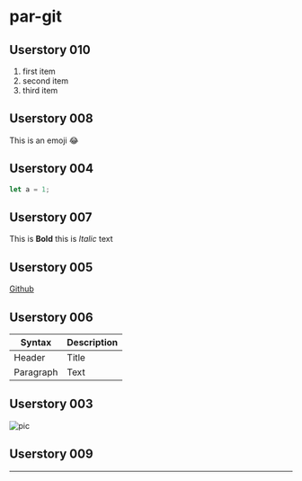 # par-git
## Userstory 010
1. first item
2. second item
3. third item
## Userstory 008
This is an emoji :joy:
## Userstory 004
```javascript
let a = 1;
```
## Userstory 007
This is **Bold** this is *Italic* text
## Userstory 005
[Github](http://www.github.com)
## Userstory 006
| Syntax      | Description |
| ----------- | ----------- |
| Header      | Title       |
| Paragraph   | Text        |
## Userstory 003
![pic](https://picsum.photos/400)
## Userstory 009
***
